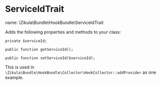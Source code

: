 ServiceIdTrait
==============

name: \Zikula\Bundle\HookBundle\ServiceIdTrait

Adds the following properties and methods to your class:

    private $serviceId;

    public function getServiceId();

    public function setServiceId($serviceId);

This is used in `\Zikula\Bundle\HookBundle\Collector\HookCollector::addProvider` as one example.
